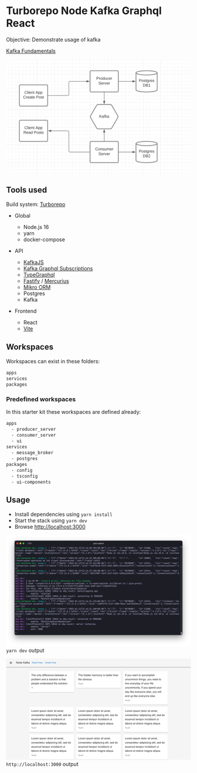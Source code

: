 # Turborepo Node Kafka Graphql React

Objective: Demonstrate usage of kafka

[Kafka Fundamentals](https://www.youtube.com/watch?v=Ch5VhJzaoaI)

![Diagram](assets/diagram.png)

## Tools used

Build system: [Turborepo](https://turborepo.org/)

-   Global

    -   Node.js 16
    -   yarn
    -   docker-compose

-   API

    -   [KafkaJS](https://kafka.js.org/)
    -   [Kafka Graphql Subscriptions](https://github.com/tomasAlabes/graphql-kafkajs-subscriptions)
    -   [TypeGraphql](https://typegraphql.com/)
    -   [Fastify](fastify.io) / [Mercurius](https://mercurius.dev/)
    -   [Mikro ORM](https://mikro-orm.io/)
    -   Postgres
    -   Kafka

-   Frontend
    -   React
    -   [Vite](https://vitejs.dev)

## Workspaces

Workspaces can exist in these folders:

```text
apps
services
packages
```

### Predefined workspaces

In this starter kit these workspaces are defined already:

```text
apps
  - producer_server
  - consumer_server
  - ui
services
  - message_broker
  - postgres
packages
  - config
  - tsconfig
  - ui-components
```

## Usage

-   Install dependencies using `yarn install`
-   Start the stack using `yarn dev`
-   Browse [http://localhost:3000](http://localhost:3000)

![Screenshot](assets/2022-01-12-13-49-33.png)
`yarn dev` output

![Screenshot](assets/node_kafka_fe.png)
`http://localhost:3000` output

